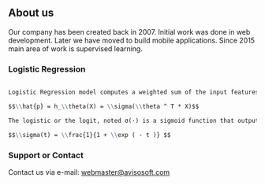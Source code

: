 ## About us

Our company has been created back in 2007. Initial work was done in web development. Later we have moved to build mobile applications. Since 2015 main area of work is supervised learning.

### Logistic Regression

```markdown

Logistic Regression model computes a weighted sum of the input features (plus a bias term)

$$\\hat{p} = h_\\theta(X) = \\sigma(\\theta ^ T * X)$$

The logistic or the logit, noted σ(·) is a sigmoid function that outputs a number between 0 and 1.

$$\\sigma(t) = \\frac{1}{1 + \\exp ( - t )} $$

```

### Support or Contact

Contact us via e-mail: webmaster@avisosoft.com
